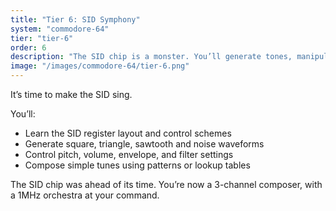 ```yaml
---
title: "Tier 6: SID Symphony"
system: "commodore-64"
tier: "tier-6"
order: 6
description: "The SID chip is a monster. You’ll generate tones, manipulate waveforms, and play your first multi-voice tune — all in pure assembly."
image: "/images/commodore-64/tier-6.png"
---
```


It’s time to make the SID sing.

You’ll:
- Learn the SID register layout and control schemes
- Generate square, triangle, sawtooth and noise waveforms
- Control pitch, volume, envelope, and filter settings
- Compose simple tunes using patterns or lookup tables

The SID chip was ahead of its time. You’re now a 3-channel composer, with a 1MHz orchestra at your command.
